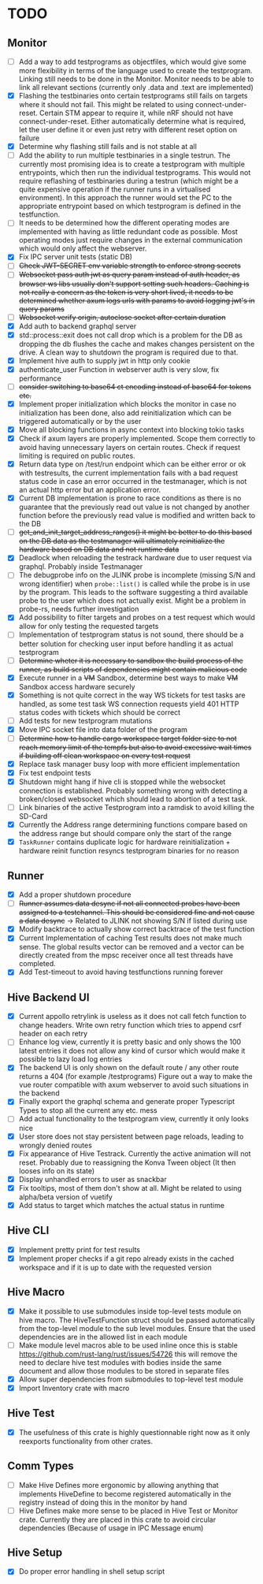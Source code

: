 # TODO

## Monitor
- [ ] Add a way to add testprograms as objectfiles, which would give some more flexibility in terms of the language used to create the testprogram. Linking still needs to be done in the Monitor. Monitor needs to be able to link all relevant sections (currently only .data and .text are implemented)
- [X] Flashing the testbinaries onto certain testprograms still fails on targets where it should not fail. This might be related to using connect-under-reset. Certain STM appear to require it, while nRF should not have connect-under-reset. Either automatically determine what is required, let the user define it or even just retry with different reset option on failure
- [X] Determine why flashing still fails and is not stable at all
- [ ] Add the ability to run multiple testbinaries in a single testrun. The currently most promising idea is to create a testprogram with multiple entrypoints, which then run the individual testprograms. This would not require reflashing of testbinaries during a testrun (which might be a quite expensive operation if the runner runs in a virtualised environment). In this approach the runner would set the PC to the appropriate entrypoint based on which testprogram is defined in the testfunction.
- [ ] It needs to be determined how the different operating modes are implemented with having as little redundant code as possible. Most operating modes just require changes in the external communication which would only affect the webserver.
- [X] Fix IPC server unit tests (static DB)
- [ ] ~~Check JWT-SECRET env variable strength to enforce strong secrets~~
- [ ] ~~Websocket pass auth jwt as query param instead of auth header, as browser ws libs usually don't support setting such headers. Caching is not really a concern as the token is very short lived, it needs to be determined whether axum logs urls with params to avoid logging jwt's in query params~~
- [ ] ~~Websocket verify origin, autoclose socket after certain duration~~
- [X] Add auth to backend graphql server
- [X] std::process::exit does not call drop which is a problem for the DB as dropping the db flushes the cache and makes changes persistent on the drive. A clean way to shutdown the program is required due to that.
- [X] Implement hive auth to supply jwt in http only cookie
- [X] authenticate_user Function in webserver auth is very slow, fix performance
- [ ] ~~consider switching to base64 ct encoding instead of base64 for tokens etc.~~
- [X] Implement proper initialization which blocks the monitor in case no initialization has been done, also add reinitialization which can be triggered automatically or by the user
- [X] Move all blocking functions in async context into blocking tokio tasks
- [X] Check if axum layers are properly implemented. Scope them correctly to avoid having unnecessary layers on certain routes. Check if request limiting is required on public routes.
- [X] Return data type on /test/run endpoint which can be either error or ok with testresults, the current implementation fails with a bad request status code in case an error occurred in the testmanager, which is not an actual http error but an application error.
- [X] Current DB implementation is prone to race conditions as there is no guarantee that the previously read out value is not changed by another function before the previously read value is modified and written back to the DB
- [ ] ~~get_and_init_target_address_ranges() it might be better to do this based on the DB data as the testmanager will ultimately reinitialize the hardware based on DB data and not runtime data~~
- [X] Deadlock when reloading the testrack hardware due to user request via graphql. Probably inside Testmanager
- [ ] The debugprobe info on the JLINK probe is incomplete (missing S/N and wrong identifier) when `probe::list()` is called while the probe is in use by the program. This leads to the software suggesting a third available probe to the user which does not actually exist. Might be a problem in probe-rs, needs further investigation
- [X] Add possibility to filter targets and probes on a test request which would allow for only testing the requested targets
- [ ] Implementation of testprogram status is not sound, there should be a better solution for checking user input before handling it as actual testprogram
- [ ] ~~Determine wheter it is necessary to sandbox the build process of the runner, as build scripts of dependencies might contain malicious code~~
- [X] Execute runner in a ~~VM~~ Sandbox, determine best ways to make ~~VM~~ Sandbox access hardware securely
- [X] Something is not quite correct in the way WS tickets for test tasks are handled, as some test task WS connection requests yield 401 HTTP status codes with tickets which should be correct
- [ ] Add tests for new testprogram mutations
- [X] Move IPC socket file into data folder of the program
- [ ] ~~Determine how to handle cargo workspace target folder size to not reach memory limit of the tempfs but also to avoid excessive wait times if building off clean workspace on every test request~~
- [X] Replace task manager busy loop with more efficient implementation
- [X] Fix test endpoint tests
- [X] Shutdown might hang if hive cli is stopped while the websocket connection is established. Probably something wrong with detecting a broken/closed websocket which should lead to abortion of a test task.
- [ ] Link binaries of the active Testprogram into a ramdisk to avoid killing the SD-Card
- [X] Currently the Address range determining functions compare based on the address range but should compare only the start of the range
- [X] `TaskRunner` contains duplicate logic for hardware reinitialization + hardware reinit function resyncs testprogram binaries for no reason

## Runner
- [X] Add a proper shutdown procedure 
- [ ] ~~Runner assumes data desync if not all connected probes have been assigned to a testchannel. This should be considered fine and not cause a data desync~~ -> Related to JLINK not showing S/N if listed during use
- [X] Modify backtrace to actually show correct backtrace of the test function
- [X] Current Implementation of caching Test results does not make much sense. The global results vector can be removed and a vector can be directly created from the mpsc receiver once all test threads have completed. 
- [X] Add Test-timeout to avoid having testfunctions running forever

## Hive Backend UI
- [X] Current appollo retrylink is useless as it does not call fetch function to change headers. Write own retry function which tries to append csrf header on each retry
- [ ] Enhance log view, currently it is pretty basic and only shows the 100 latest entries it does not allow any kind of cursor which would make it possible to lazy load log entries
- [X] The backend UI is only shown on the default route / any other route returns a 404 (for example /testprograms) Figure out a way to make the vue router compatible with axum webserver to avoid such situations in the backend
- [X] Finally export the graphql schema and generate proper Typescript Types to stop all the current any etc. mess
- [ ] Add actual functionality to the testprogram view, currently it only looks nice
- [X] User store does not stay persistent between page reloads, leading to wrongly denied routes
- [X] Fix appearance of Hive Testrack. Currently the active animation will not reset. Probably due to reassigning the Konva Tween object (It then looses info on its state)
- [X] Display unhandled errors to user as snackbar
- [X] Fix tooltips, most of them don't show at all. Might be related to using alpha/beta version of vuetify
- [X] Add status to target which matches the actual status in runtime

## Hive CLI 
- [X] Implement pretty print for test results
- [X] Implement proper checks if a git repo already exists in the cached workspace and if it is up to date with the requested version

## Hive Macro
- [X] Make it possible to use submodules inside top-level tests module on hive macro. The HiveTestFunction struct should be passed automatically from the top-level module to the sub level modules. Ensure that the used dependencies are in the allowed list in each module
- [ ] Make module level macros able to be used inline once this is stable https://github.com/rust-lang/rust/issues/54726 this will remove the need to declare hive test modules with bodies inside the same document and allow those modules to be stored in separate files
- [X] Allow super dependencies from submodules to top-level test module
- [X] Import Inventory crate with macro

## Hive Test
- [X] The usefulness of this crate is highly questionnable right now as it only reexports functionality from other crates. 

## Comm Types
- [ ] Make Hive Defines more ergonomic by allowing anything that implements HiveDefine to become registered automatically in the registry instead of doing this in the monitor by hand
- [ ] Hive Defines make more sense to be placed in Hive Test or Monitor crate. Currently they are placed in this crate to avoid circular dependencies (Because of usage in IPC Message enum)

## Hive Setup
- [X] Do proper error handling in shell setup script